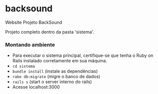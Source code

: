 # backsound
Website Projeto BackSound

Projeto completo dentro da pasta 'sistema'.

### Montando ambiente
- Para executar o sistema principal, certifique-se que tenha o Ruby on Rails instalado corretamente em sua máquina.
- `cd sistema`
- `bundle install` (instale as dependências)
- `rake db:migrate` (migre o banco de dados)
- `rails s` (start o server interno do rails)
- Acesse localhost:3000
